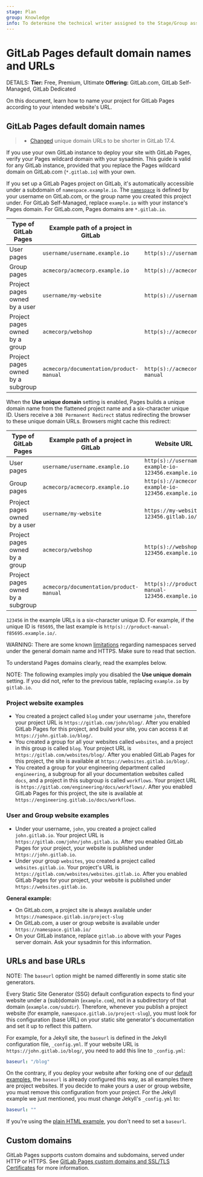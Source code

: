 ```yaml
---
stage: Plan
group: Knowledge
info: To determine the technical writer assigned to the Stage/Group associated with this page, see https://handbook.gitlab.com/handbook/product/ux/technical-writing/#assignments
---
```


# GitLab Pages default domain names and URLs

DETAILS:
**Tier:** Free, Premium, Ultimate
**Offering:** GitLab.com, GitLab Self-Managed, GitLab Dedicated

On this document, learn how to name your project for GitLab Pages
according to your intended website's URL.

## GitLab Pages default domain names

> - [Changed](https://gitlab.com/gitlab-org/gitlab/-/merge_requests/163523) unique domain URLs to be shorter in GitLab 17.4.

If you use your own GitLab instance to deploy your site with GitLab Pages, verify your Pages
wildcard domain with your sysadmin. This guide is valid for any GitLab instance, provided that you
replace the Pages wildcard domain on GitLab.com (`*.gitlab.io`) with your own.

If you set up a GitLab Pages project on GitLab,
it's automatically accessible under a
subdomain of `namespace.example.io`.
The [`namespace`](../../namespace/index.md)
is defined by your username on GitLab.com,
or the group name you created this project under.
For GitLab Self-Managed, replace `example.io`
with your instance's Pages domain. For GitLab.com,
Pages domains are `*.gitlab.io`.

| Type of GitLab Pages | Example path of a project in GitLab | Website URL |
| -------------------- | ------------ | ----------- |
| User pages  | `username/username.example.io`  | `http(s)://username.example.io`  |
| Group pages | `acmecorp/acmecorp.example.io` | `http(s)://acmecorp.example.io` |
| Project pages owned by a user  | `username/my-website` | `http(s)://username.example.io/my-website` |
| Project pages owned by a group | `acmecorp/webshop` | `http(s)://acmecorp.example.io/webshop`|
| Project pages owned by a subgroup | `acmecorp/documentation/product-manual` | `http(s)://acmecorp.example.io/documentation/product-manual`|

When the **Use unique domain** setting is enabled, Pages builds a unique domain name from
the flattened project name and a six-character unique ID. Users receive a `308 Permanent Redirect` status
redirecting the browser to these unique domain URLs. Browsers might cache this redirect:

| Type of GitLab Pages              | Example path of a project in GitLab     | Website URL |
| --------------------------------- | --------------------------------------- | ----------- |
| User pages                        | `username/username.example.io`          | `http(s)://username-example-io-123456.example.io` |
| Group pages                       | `acmecorp/acmecorp.example.io`          | `http(s)://acmecorp-example-io-123456.example.io` |
| Project pages owned by a user     | `username/my-website`                   | `https://my-website-123456.gitlab.io/` |
| Project pages owned by a group    | `acmecorp/webshop`                      | `http(s)://webshop-123456.example.io/` |
| Project pages owned by a subgroup | `acmecorp/documentation/product-manual` | `http(s)://product-manual-123456.example.io/` |

`123456` in the example URLs is a six-character unique ID.
For example, if the unique ID is `f85695`, the last example is
`http(s)://product-manual-f85695.example.io/`.

WARNING:
There are some known [limitations](introduction.md#subdomains-of-subdomains)
regarding namespaces served under the general domain name and HTTPS.
Make sure to read that section.

To understand Pages domains clearly, read the examples below.

NOTE:
The following examples imply you disabled the **Use unique domain** setting. If you did not, refer to the previous table, replacing `example.io` by `gitlab.io`.

### Project website examples

- You created a project called `blog` under your username `john`,
  therefore your project URL is `https://gitlab.com/john/blog/`.
  After you enabled GitLab Pages for this project, and build your site,
  you can access it at `https://john.gitlab.io/blog/`.
- You created a group for all your websites called `websites`,
  and a project in this group is called `blog`. Your project
  URL is `https://gitlab.com/websites/blog/`. After you enabled
  GitLab Pages for this project, the site is available at
  `https://websites.gitlab.io/blog/`.
- You created a group for your engineering department called `engineering`,
  a subgroup for all your documentation websites called `docs`,
  and a project in this subgroup is called `workflows`. Your project
  URL is `https://gitlab.com/engineering/docs/workflows/`. After you enabled
  GitLab Pages for this project, the site is available at
  `https://engineering.gitlab.io/docs/workflows`.

### User and Group website examples

- Under your username, `john`, you created a project called
  `john.gitlab.io`. Your project URL is `https://gitlab.com/john/john.gitlab.io`.
  After you enabled GitLab Pages for your project, your website
  is published under `https://john.gitlab.io`.
- Under your group `websites`, you created a project called
  `websites.gitlab.io`. Your project's URL is `https://gitlab.com/websites/websites.gitlab.io`.
  After you enabled GitLab Pages for your project,
  your website is published under `https://websites.gitlab.io`.

**General example:**

- On GitLab.com, a project site is always available under
  `https://namespace.gitlab.io/project-slug`
- On GitLab.com, a user or group website is available under
  `https://namespace.gitlab.io/`
- On your GitLab instance, replace `gitlab.io` above with your
  Pages server domain. Ask your sysadmin for this information.

## URLs and base URLs

NOTE:
The `baseurl` option might be named differently in some static site generators.

Every Static Site Generator (SSG) default configuration expects
to find your website under a (sub)domain (`example.com`), not
in a subdirectory of that domain (`example.com/subdir`). Therefore,
whenever you publish a project website (for example, `namespace.gitlab.io/project-slug`),
you must look for this configuration (base URL) on your static site generator's
documentation and set it up to reflect this pattern.

For example, for a Jekyll site, the `baseurl` is defined in the Jekyll
configuration file, `_config.yml`. If your website URL is
`https://john.gitlab.io/blog/`, you need to add this line to `_config.yml`:

```yaml
baseurl: "/blog"
```

On the contrary, if you deploy your website after forking one of
our [default examples](https://gitlab.com/pages), the `baseurl` is
already configured this way, as all examples there are project
websites. If you decide to make yours a user or group website, you
must remove this configuration from your project. For the Jekyll
example we just mentioned, you must change Jekyll's `_config.yml` to:

```yaml
baseurl: ""
```

If you're using the [plain HTML example](https://gitlab.com/pages/plain-html),
you don't need to set a `baseurl`.

## Custom domains

GitLab Pages supports custom domains and subdomains, served under HTTP or HTTPS.
See [GitLab Pages custom domains and SSL/TLS Certificates](custom_domains_ssl_tls_certification/index.md) for more information.
